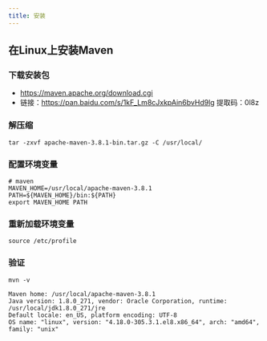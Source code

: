 ```yaml
---
title: 安装
---
```



## 在Linux上安装Maven
### 下载安装包

- https://maven.apache.org/download.cgi
- 链接：https://pan.baidu.com/s/1kF_Lm8cJxkpAin6bvHd9lg 提取码：0l8z

### 解压缩
```shell
tar -zxvf apache-maven-3.8.1-bin.tar.gz -C /usr/local/
```

### 配置环境变量

```properties
# maven
MAVEN_HOME=/usr/local/apache-maven-3.8.1
PATH=${MAVEN_HOME}/bin:${PATH}
export MAVEN_HOME PATH
```

### 重新加载环境变量

```shell
source /etc/profile
```
### 验证

~~~
mvn -v
~~~

```properties
Maven home: /usr/local/apache-maven-3.8.1
Java version: 1.8.0_271, vendor: Oracle Corporation, runtime: /usr/local/jdk1.8.0_271/jre
Default locale: en_US, platform encoding: UTF-8
OS name: "linux", version: "4.18.0-305.3.1.el8.x86_64", arch: "amd64", family: "unix"
```

